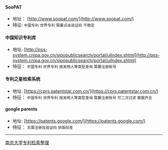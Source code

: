
#### SooPAT
* 地址： [http://www.soopat.com/](http://www.soopat.com/)
* 特征: `中国专利` `世界专利` `需要点击验证码` `不稳定`



#### 中国知识专利库
* 地址: [http://pss-system.cnipa.gov.cn/sipopublicsearch/portal/uiIndex.shtml](http://pss-system.cnipa.gov.cn/sipopublicsearch/portal/uiIndex.shtml)
* 特征： `中国专利` `世界专利` `按发明人等类型查询` `需要注册账号` 



#### 专利之星检索系统
* 地址: [https://cprs.patentstar.com.cn/](https://cprs.patentstar.com.cn/)
* 特征： `中国专利` `世界专利` `按发明人等类型查询` `需要注册账号` `可二次过滤` `数据齐全`


#### google parents
* 地址: [https://patents.google.com/](https://patents.google.com/)
* 特征： `无需注册及验证码` `排版较差`


---

[南京大学专利检索整理](http://lib.nju.edu.cn/njuip/zscqzy/mfzljswz.htm)
